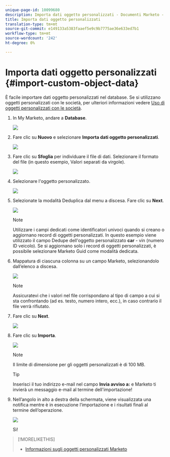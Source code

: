 ```yaml
---
unique-page-id: 10099680
description: Importa dati oggetto personalizzati - Documenti Marketo - Documentazione prodotto
title: Importa dati oggetto personalizzati
translation-type: tm+mt
source-git-commit: e149133a5383faaef5e9c9b7775ae36e633ed7b1
workflow-type: tm+mt
source-wordcount: '242'
ht-degree: 0%

---
```



# Importa dati oggetto personalizzati {#import-custom-object-data}

È facile importare dati oggetto personalizzati nel database. Se si utilizzano oggetti personalizzati con le società, per ulteriori informazioni vedere [Uso di oggetti personalizzati con le società](http://docs.marketo.com/display/DOCS/Understanding+Marketo+Custom+Objects#UnderstandingMarketoCustomObjects-customcompanyUsingCustomObjectswithCompanies).

1. In My Marketo, andare a **Database**.

   ![](assets/db-1.png)

1. Fare clic su **Nuovo** e selezionare **Importa dati oggetto personalizzati**.

   ![](assets/image2016-4-7-10-6-54.png)

1. Fare clic su **Sfoglia** per individuare il file di dati. Selezionare il formato del file (in questo esempio, Valori separati da virgole).

   ![](assets/image2016-4-13-14-3a21-3a53.png)

1. Selezionare l&#39;oggetto personalizzato.

   ![](assets/image2016-4-13-14-3a24-3a54.png)

1. Selezionate la modalità Deduplica dal menu a discesa. Fare clic su **Next**.

   ![](assets/image2016-4-13-14-3a28-3a7.png)

   >[!NOTE]
   >
   >Utilizzare i campi dedicati come identificatori univoci quando si creano o aggiornano record di oggetti personalizzati. In questo esempio viene utilizzato il campo Dedupe dell&#39;oggetto personalizzato **car** - vin (numero ID veicolo). Se si aggiornano solo i record di oggetti personalizzati, è possibile selezionare Marketo Guid come modalità dedicata.

1. Mappatura di ciascuna colonna su un campo Marketo, selezionandolo dall’elenco a discesa.

   ![](assets/image2016-4-13-14-3a36-3a57.png)

   >[!NOTE]
   >
   >Assicuratevi che i valori nel file corrispondano al tipo di campo a cui si sta confrontando (ad es. testo, numero intero, ecc.), in caso contrario il file verrà rifiutato.

1. Fare clic su **Next**.

   ![](assets/image2016-4-13-14-3a38-3a41.png)

1. Fare clic su **Importa**.

   ![](assets/image2016-4-7-13-3a15-3a9.png)

   >[!NOTE]
   >
   >Il limite di dimensione per gli oggetti personalizzati è di 100 MB.

   >[!TIP]
   >
   >Inserisci il tuo indirizzo e-mail nel campo **Invia avviso a:** e Marketo ti invierà un messaggio e-mail al termine dell&#39;importazione!

1. Nell’angolo in alto a destra della schermata, viene visualizzata una notifica mentre è in esecuzione l’importazione e i risultati finali al termine dell’operazione.

   ![](assets/image2016-4-13-14-3a41-3a1.png)

   Sì!

>[!MORELIKETHIS]
>
>* [Informazioni sugli oggetti personalizzati Marketo](understanding-marketo-custom-objects.md)

>




